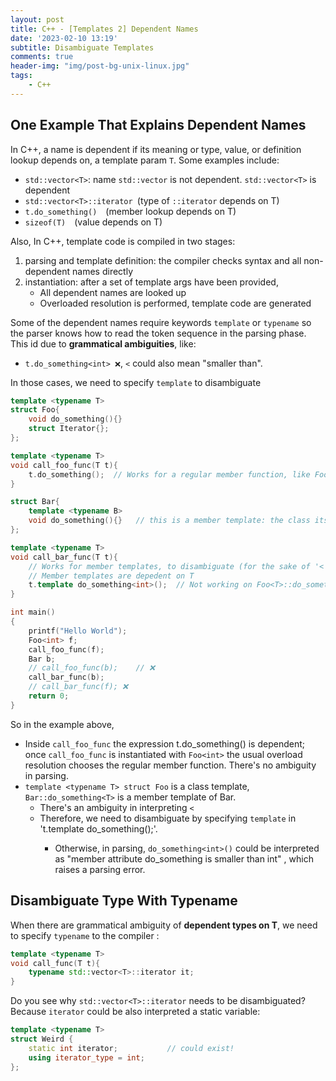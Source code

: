 ```yaml
---
layout: post
title: C++ - [Templates 2] Dependent Names
date: '2023-02-10 13:19'
subtitle: Disambiguate Templates
comments: true
header-img: "img/post-bg-unix-linux.jpg"
tags:
    - C++
---
```


## One Example That Explains Dependent Names

In C++, a name is dependent if its meaning or type, value, or definition lookup depends on, a template param `T`. Some examples include:

- `std::vector<T>`: name `std::vector` is not dependent. `std::vector<T>` is dependent
- `std::vector<T>::iterator `(type of `::iterator` depends on T)
- `t.do_something()` (member lookup depends on T)
- `sizeof(T)` (value depends on T)

Also, In C++, template code is compiled in two stages:
1. parsing and template definition: the compiler checks syntax and all non-dependent names directly
2. instantiation: after a set of template args have been provided, 
    - All dependent names are looked up
    - Overloaded resolution is performed, template code are generated

Some of the dependent names require keywords `template` or `typename` so the parser knows how to read the token sequence in the parsing phase. This id due to **grammatical ambiguities**, like:

- `t.do_something<int> ❌`, `<` could also mean "smaller than".

In those cases, we need to specify `template` to disambiguate

```cpp
template <typename T>
struct Foo{
    void do_something(){}
    struct Iterator{};
};

template <typename T>
void call_foo_func(T t){
    t.do_something();  // Works for a regular member function, like Foo<T>::do_something after deduction. Its lookup is in 
}

struct Bar{
    template <typename B>
    void do_something(){}   // this is a member template: the class itself is not a template, but the method is.
};

template <typename T>
void call_bar_func(T t){
    // Works for member templates, to disambiguate (for the sake of '<')
    // Member templates are depedent on T
    t.template do_something<int>();  // Not working on Foo<T>::do_something() because it is not a member template
}

int main()
{
    printf("Hello World");
    Foo<int> f;
    call_foo_func(f);
    Bar b;
    // call_foo_func(b);    // ❌ 
    call_bar_func(b);   
    // call_bar_func(f); ❌ 
    return 0;
}
```

So in the example above, 
- Inside `call_foo_func` the expression t.do_something() is dependent; once `call_foo_func` is instantiated with `Foo<int>` the usual overload resolution chooses the regular member function. There's no ambiguity in parsing.
- `template <typename T> struct Foo` is a class template, `Bar::do_something<T>` is a member template of Bar. 
    - There's an ambiguity in interpreting `<`
    - Therefore, we need to disambiguate by specifying `template` in 't.template do_something<int>();'. 
        - Otherwise, in parsing, `do_something<int>()` could be interpreted as "member attribute do_something is smaller than int" , which raises a parsing error. 

## Disambiguate Type With Typename

When there are grammatical ambiguity of **dependent types on T**, we need to specify `typename` to the compiler :

```cpp
template <typename T>
void call_func(T t){
    typename std::vector<T>::iterator it;
}
```

Do you see why `std::vector<T>::iterator` needs to be disambiguated? Because `iterator` could be also interpreted a static variable:

```cpp
template <typename T>
struct Weird {
    static int iterator;           // could exist!
    using iterator_type = int;
};
```

